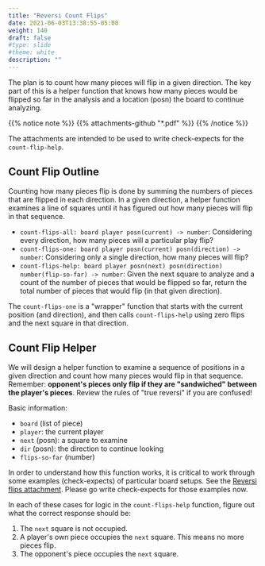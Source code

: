 ```yaml
---
title: "Reversi Count Flips" 
date: 2021-06-03T13:38:55-05:00
weight: 140
draft: false
#type: slide
#theme: white
description: ""
---
```


The plan is to count how many pieces will flip in a given
direction. The key part of this is a helper function that knows how
many pieces would be flipped so far in the analysis and a location (posn)
the board to continue analyzing.

{{% notice note %}}
{{% attachments-github "*.pdf" %}}
{{% /notice %}}

The attachments are intended to be used to write check-expects for the
`count-flip-help`. 


## Count Flip Outline

Counting how many pieces flip is done by summing the numbers of pieces
that are flipped in each direction. In a given direction, a helper
function examines a line of squares until it has figured out how many
pieces will flip in that sequence.

* `count-flips-all: board player posn(current) -> number`: Considering every
  direction, how many pieces will a particular play flip?
* `count-flips-one: board player posn(current) posn(direction) ->
  number`: Considering only a single direction, how many pieces will
  flip?
* `count-flips-help: board player posn(next) posn(direction)
  number(flip-so-far) -> number`: Given the next square to analyze
  and a count of the number of pieces that would be flipped so far,
  return the total number of pieces that would flip (in that given direction).

The `count-flips-one` is a "wrapper" function that starts with the
current position (and direction), and then calls `count-flips-help`
using zero flips and the next square in that direction.
    

## Count Flip Helper

We will design a helper function to examine a sequence of positions in
a given direction and count how many pieces would flip in that
sequence. Remember: **opponent's pieces only flip if they are "sandwiched"
between the player's pieces**. Review the rules of "true reversi" if
you are confused!

Basic information:

* `board` (list of piece)
* `player`: the current player
* `next` (posn): a square to examine
* `dir` (posn): the direction to continue looking
* `flips-so-far` (number)

<!--The starting piece is the player's, so there is no need to examine
it. In this explanation, we chose to work with the "next" piece in a
particular direction, that is `(posn-add start direction)`.-->

In order to understand how this function works, it is critical to work
through some examples (check-expects) of particular board setups. See
the [Reversi flips
attachment](files/reversi-flip-examples.pdf). Please go write
check-expects for those examples now.

In each of these cases for logic in the `count-flips-help` function,
figure out what the correct response should be:
1. The `next` square is not occupied. <!--The function returns 0.-->
2. A player's own piece occupies the `next` square. 
    This means no more pieces flip. <!--, so return `flips-so-far`.-->
3. The opponent's piece occupies the `next` square. <!--: continue a
   recursive function call, adding one to `flips-so-far` and using the
   next square in the given direction.-->
